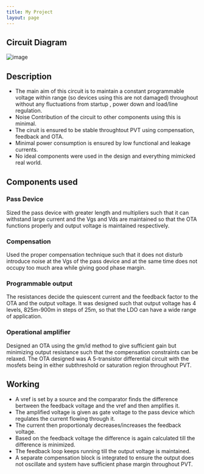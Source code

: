 ```yaml
---
title: My Project
layout: page
---
```


## Circuit Diagram

![image](https://user-images.githubusercontent.com/33692444/146647902-49792e00-c648-48a4-96e0-d91e3af06755.png)

## Description

* The main aim of this circuit is to maintain a constant programmable voltage within range (so devices using this are not damaged) throughout without any fluctuations from startup , power down and load/line regulation. 
* Noise Contribution of the circuit to other components using this is minimal. 
* The ciruit is ensured to be stable throughtout PVT using compensation, feedback and OTA. 
* Minimal power consumption is ensured by low functional and leakage currents. 
* No ideal components were used in the design and everything mimicked real world.  

## Components used

### Pass Device
Sized the pass device with greater length and multipliers such that it can withstand large 
current and the Vgs and Vds are maintained so that the OTA functions properly and output 
voltage is maintained respectively.

### Compensation
Used the proper compensation technique such that it does not disturb introduce noise at 
the Vgs of the pass device and at the same time does not occupy too much area while giving 
good phase margin.

### Programmable output
The resistances decide the quiescent current and the feedback factor to the OTA and the 
output voltage. It was designed such that output voltage has 4 levels, 825m-900m in steps of 
25m, so that the LDO can have a wide range of application.

### Operational amplifier
Designed an OTA using the gm/id method to give sufficient gain but minimizing output 
resistance such that the compensation constraints can be relaxed. The OTA designed was
A 5-transistor differential circuit with the mosfets being in either subthreshold or saturation 
region throughout PVT.

## Working

* A vref is set by a source and the comparator finds the difference bertween the feedback voltage and the vref and then amplifies it. 
* The amplified voltage is given as gate voltage to the pass device which regulates the current flowing through it.
* The current then proportionaly decreases/increases the feedback voltage.
* Based on the feedback voltage the difference is again calculated till the difference is minimized.
* The feedback loop keeps running till the output voltage is maintained. 
* A separate compensation block is integrated to ensure the output does not oscillate and system have sufficient phase margin throughout PVT.


